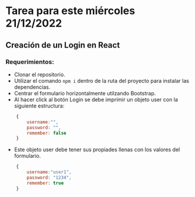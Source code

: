 # Tarea para este miércoles 21/12/2022

## Creación de un Login en React

### Requerimientos:

- Clonar el repositorio.
- Utilizar el comando `npm i` dentro de la ruta del proyecto para instalar las dependencias.
- Centrar el formulario horizontalmente utilzando Bootstrap.
- Al hacer click al botón Login se debe imprimir un objeto user con la siguiente estructura:

```js
    {
        username:"",
        password: "",
        remember: false
    }
```

- Este objeto user debe tener sus propiades llenas con los valores del formulario.

```js
    {
        username:"user1",
        password: "1234",
        remember: true
    }
```
